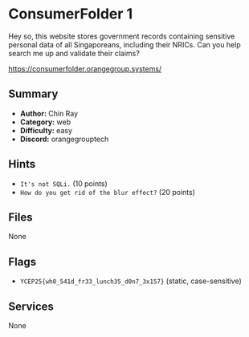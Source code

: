 
# ConsumerFolder 1
Hey so, this website stores government records containing sensitive personal data of all Singaporeans, including their NRICs. Can you help search me up and validate their claims?

https://consumerfolder.orangegroup.systems/

## Summary
- **Author:** Chin Ray
- **Category:** web
- **Difficulty:** easy
- **Discord:** orangegrouptech

## Hints
- `It's not SQLi.` (10 points)
- `How do you get rid of the blur effect?` (20 points)

## Files
None

## Flags
- `YCEP25{wh0_541d_fr33_lunch35_d0n7_3x157}` (static, case-sensitive)

## Services
None
